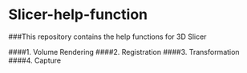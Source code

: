 # Slicer-help-function

###This repository contains the help functions for 3D Slicer 

####1. Volume Rendering 
####2. Registration 
####3. Transformation
####4. Capture 
